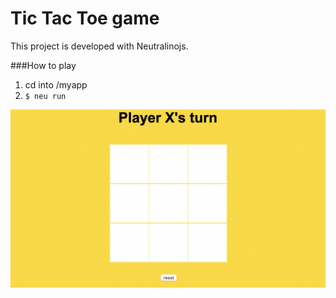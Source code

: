 # Tic Tac Toe game
This project is developed with Neutralinojs.

###How to play
1. cd into /myapp
2. `$ neu run`

![sample](screenshot.png)